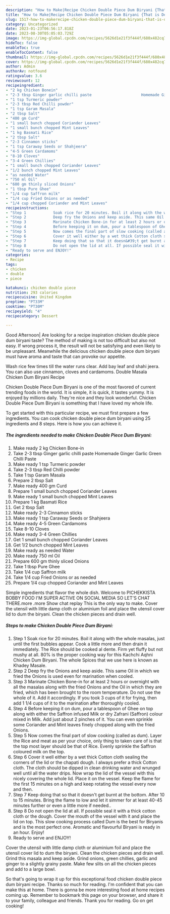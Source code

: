 ```yaml
---
description: "How to Make|Recipe Chicken Double Piece Dum Biryani {That is Delicious"
title: "How to Make|Recipe Chicken Double Piece Dum Biryani {That is Delicious"
slug: 1517-how-to-makerecipe-chicken-double-piece-dum-biryani-that-is-delicious
category: Uncategorized
date: 2023-01-23T06:56:17.818Z
date: 2023-08-30T05:05:03.729Z
image: https://img-global.cpcdn.com/recipes/5626d1e21f3f444f/680x482cq70/chicken-double-piece-dum-biryani-recipe-main-photo.jpg
hideToc: false
enableToc: true
enableTocContent: false
thumbnail: https://img-global.cpcdn.com/recipes/5626d1e21f3f444f/680x482cq70/chicken-double-piece-dum-biryani-recipe-main-photo.jpg
cover: https://img-global.cpcdn.com/recipes/5626d1e21f3f444f/680x482cq70/chicken-double-piece-dum-biryani-recipe-main-photo.jpg
author: Admin
authorAv: notfound
ratingvalue: 3.6
reviewcount: 12
recipeingredient:
- "2 kg Chicken Bonein"
- "2-3 tbsp Ginger garlic chilli paste                      Homemade Ginger Garlic Green Chilli Paste"
- "1 tsp Turmeric powder"
- "2-3 tbsp Red Chilli powder"
- "1 tsp Garam Masala"
- "2 tbsp Salt"
- "400 gm Curd"
- "1 small bunch chopped Coriander Leaves"
- "1 small bunch chopped Mint Leaves"
- "1 kg Basmati Rice"
- "2 tbsp Salt"
- "2-3 Cinnamon sticks"
- "1 tsp Caraway Seeds or Shahjeera"
- "4-5 Green Cardamoms"
- "8-10 Cloves"
- "3-4 Green Chillies"
- "1 small bunch chopped Coriander Leaves"
- "1/2 bunch chopped Mint Leaves"
- "as needed Water"
- "750 ml Oil"
- "600 gm thinly sliced Onions"
- "1 tbsp Pure Ghee"
- "1/4 cup Saffron milk"
- "1/4 cup Fried Onions or as needed"
- "1/4 cup chopped Coriander and Mint Leaves"
recipeinstructions:
- "Step 1            Soak rice for 20 minutes. Boil it along with the whole masalas, just until the first bubbles appear. Cook a little more and then drain it immediately. The Rice should be cooked al dente. Firm yet fluffy but not mushy at all. 80% is the proper cooking way for this Kachchi Aqhni Chicken Dum Biryani. The whole Spices that we use here is known as Khadey Masale."
- "Step 2            Deep fry the Onions and keep aside. This same Oil in which we fried the Onions is used even for marination when cooled."
- "Step 3            Marinate Chicken Bone-in for at least 2 hours or overnight with all the masalas along with the fried Onions and the Oil in which they are fried, which has been brought to the room temperature. Do not use the whole of it. Add it accordingly. If you took 3 cups of it for frying, then add 1 1/4 cups of it to the marination after thoroughly cooled."
- "Step 4            Before keeping it on dum, pour a tablespoon of Ghee on top along with either the Saffron infused Milk or dry Zafrani (Saffron) colour mixed in Milk. Add just about 2 pinches of it. You can even sprinkle some Coriander and Mint leaves finely chopped along with the fried Onions."
- "Step 5            Now comes the final part of slow cooking (called as dum). Layer the Rice and meat as per your choice, only thing to taken care of is that the top most layer should be that of Rice. Evenly sprinkle the Saffron coloured milk on the top."
- "Step 6            Cover it well either by a wet thick Cotton cloth sealing the corners of the lid or the chapati dough. I always prefer a thick Cotton cloth. The cloth should be dipped in clean drinking water and wrunged well until all the water drips. Now wrap the lid of the vessel with this nicely covering the whole lid. Place it on the vessel. Keep the flame for the first 15 minutes on a high and keep rotating the vessel every now and then."
- "Step 7            Keep doing that so that it doesn&#39;t get burnt at the bottom. After 10 to 15 minutes. Bring the flame to low and let it simmer for at least 40-45 minutes further or even a little more if needed.."
- "Step 8            Do not open the lid at all. If possible seal it with a thick cotton cloth or the dough. Cover the mouth of the vessel with it and place the lid on top. This slow cooking process called Dum is the best for Biryanis and is the most perfect one. Aromatic and flavourful Biryani is ready in an hour. Enjoy!"
- "Ready to serve and ENJOY!"
categories:
- Recipe
tags:
- chicken
- double
- piece

katakunci: chicken double piece 
nutrition: 293 calories
recipecuisine: United Kingdom
preptime: "PT33M"
cooktime: "PT30M"
recipeyield: "4"
recipecategory: Dessert

---
```



Good Afternoon| Are looking for a recipe inspiration chicken double piece dum biryani taste? The method of making is not too difficult but also not easy. If wrong process it, the result will not be satisfying and even likely to be unpleasant. Meanwhile the delicious chicken double piece dum biryani must have aroma and taste that can provoke our appetite.





Wash rice few times till the water runs clear. Add bay leaf and shahi jeera. You can also use cinnamon, cloves and cardamoms. Double Masala Chicken Dum Biryani Recipe

Chicken Double Piece Dum Biryani is one of the most favored of current trending foods in the world. It is simple, it is quick, it tastes yummy. It is enjoyed by millions daily. They're nice and they look wonderful. Chicken Double Piece Dum Biryani is something that I have loved my whole life.


To get started with this particular recipe, we must first prepare a few ingredients. You can cook chicken double piece dum biryani using 25 ingredients and 8 steps. Here is how you can achieve it.

<!--inarticleads1-->

##### The ingredients needed to make Chicken Double Piece Dum Biryani:

1. Make ready 2 kg Chicken Bone-in
1. Take 2-3 tbsp Ginger garlic chilli paste                      Homemade Ginger Garlic Green Chilli Paste
1. Make ready 1 tsp Turmeric powder
1. Take 2-3 tbsp Red Chilli powder
1. Take 1 tsp Garam Masala
1. Prepare 2 tbsp Salt
1. Make ready 400 gm Curd
1. Prepare 1 small bunch chopped Coriander Leaves
1. Make ready 1 small bunch chopped Mint Leaves
1. Prepare 1 kg Basmati Rice
1. Get 2 tbsp Salt
1. Make ready 2-3 Cinnamon sticks
1. Make ready 1 tsp Caraway Seeds or Shahjeera
1. Make ready 4-5 Green Cardamoms
1. Take 8-10 Cloves
1. Make ready 3-4 Green Chillies
1. Get 1 small bunch chopped Coriander Leaves
1. Get 1/2 bunch chopped Mint Leaves
1. Make ready as needed Water
1. Make ready 750 ml Oil
1. Prepare 600 gm thinly sliced Onions
1. Take 1 tbsp Pure Ghee
1. Take 1/4 cup Saffron milk
1. Take 1/4 cup Fried Onions or as needed
1. Prepare 1/4 cup chopped Coriander and Mint Leaves


Simple ingredients that flavor the whole dish. Welcome to PICHEKKISTA BOBBY FOOD I&#39;M SUPER ACTIVE ON SOCIAL MEDIA SO LET&#39;S CHAT THERE.more .more Show chat replay This is the only way to make. Cover the utensil with little damp cloth or aluminium foil and place the utensil cover lid to dum the biryani. Clean the chicken pieces and drain well. 

<!--inarticleads2-->

##### Steps to make Chicken Double Piece Dum Biryani:

1. Step 1            Soak rice for 20 minutes. Boil it along with the whole masalas, just until the first bubbles appear. Cook a little more and then drain it immediately. The Rice should be cooked al dente. Firm yet fluffy but not mushy at all. 80% is the proper cooking way for this Kachchi Aqhni Chicken Dum Biryani. The whole Spices that we use here is known as Khadey Masale.
1. Step 2            Deep fry the Onions and keep aside. This same Oil in which we fried the Onions is used even for marination when cooled.
1. Step 3            Marinate Chicken Bone-in for at least 2 hours or overnight with all the masalas along with the fried Onions and the Oil in which they are fried, which has been brought to the room temperature. Do not use the whole of it. Add it accordingly. If you took 3 cups of it for frying, then add 1 1/4 cups of it to the marination after thoroughly cooled.
1. Step 4            Before keeping it on dum, pour a tablespoon of Ghee on top along with either the Saffron infused Milk or dry Zafrani (Saffron) colour mixed in Milk. Add just about 2 pinches of it. You can even sprinkle some Coriander and Mint leaves finely chopped along with the fried Onions.
1. Step 5            Now comes the final part of slow cooking (called as dum). Layer the Rice and meat as per your choice, only thing to taken care of is that the top most layer should be that of Rice. Evenly sprinkle the Saffron coloured milk on the top.
1. Step 6            Cover it well either by a wet thick Cotton cloth sealing the corners of the lid or the chapati dough. I always prefer a thick Cotton cloth. The cloth should be dipped in clean drinking water and wrunged well until all the water drips. Now wrap the lid of the vessel with this nicely covering the whole lid. Place it on the vessel. Keep the flame for the first 15 minutes on a high and keep rotating the vessel every now and then.
1. Step 7            Keep doing that so that it doesn&#39;t get burnt at the bottom. After 10 to 15 minutes. Bring the flame to low and let it simmer for at least 40-45 minutes further or even a little more if needed..
1. Step 8            Do not open the lid at all. If possible seal it with a thick cotton cloth or the dough. Cover the mouth of the vessel with it and place the lid on top. This slow cooking process called Dum is the best for Biryanis and is the most perfect one. Aromatic and flavourful Biryani is ready in an hour. Enjoy!
1. Ready to serve and ENJOY!

Cover the utensil with little damp cloth or aluminium foil and place the utensil cover lid to dum the biryani. Clean the chicken pieces and drain well. Grind this masala and keep aside. Grind onions, green chillies, garlic and ginger to a slightly grainy paste. Make few slits on all the chicken pieces and add to a large bowl. 

So that's going to wrap it up for this exceptional food chicken double piece dum biryani recipe. Thanks so much for reading. I'm confident that you can make this at home. There is gonna be more interesting food at home recipes coming up. Remember to bookmark this page on your browser, and share it to your family, colleague and friends. Thank you for reading. Go on get cooking!
